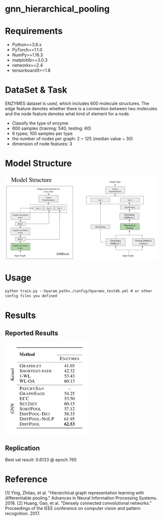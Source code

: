 # gnn_hierarchical_pooling

# Requirements
* Python==3.6.x
* PyTorch==1.1.0
* NumPy>=1.16.3
* matplotlib>=3.0.3
* networkx==2.4
* tensorboardX==1.8

# DataSet & Task
ENZYMES dataset is used, which includes 600 molecule structures. The edge feature denotes whether there is a connection between two molecules and the node feature denotes what kind of element for a node.
* Classify the type of enzyme
* 600 samples (training: 540, testing: 60)
* 6 types; 100 samples per type
* the number of nodes per graph: 2 ~ 125 (median value ~ 30)
* dimension of node features: 3

# Model Structure
![](./data/fig/ModelStructure.png)

# Usage
```shell
python train.py --hparam_path=./config/hparams_testdb.yml # or other config files you defined
```

# Results
## Reported Results
![](./data/fig/ReportedResults.png)
## Replication

Best val result: 0.6133 @ epoch 765


# Reference
[1] Ying, Zhitao, et al. "Hierarchical graph representation learning with differentiable pooling." Advances in Neural Information Processing Systems. 2018.
[2] Huang, Gao, et al. "Densely connected convolutional networks." Proceedings of the IEEE conference on computer vision and pattern recognition. 2017.

